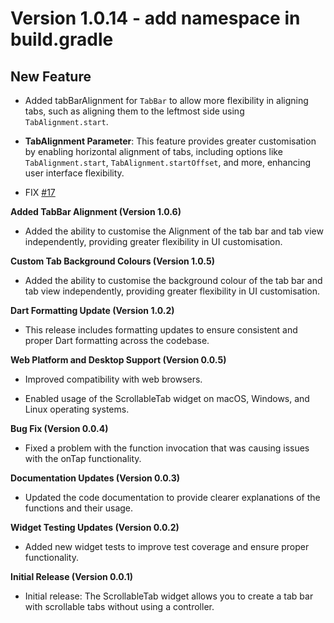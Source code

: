 # Version 1.0.14 - add namespace in build.gradle

## New Feature

- Added tabBarAlignment for `TabBar` to allow more flexibility in aligning tabs, such as aligning them to the leftmost side using `TabAlignment.start`.

- **TabAlignment Parameter**: This feature provides greater customisation by enabling horizontal alignment of tabs, including options like `TabAlignment.start`, `TabAlignment.startOffset`, and more, enhancing user interface flexibility.

- FIX [#17](https://github.com/shyamexe/scrollable_tab_view/issues/17)

**Added TabBar Alignment (Version 1.0.6)**

- Added the ability to customise the Alignment of the tab bar and tab view independently, providing greater flexibility in UI customisation.

**Custom Tab Background Colours (Version 1.0.5)**

- Added the ability to customise the background colour of the tab bar and tab view independently, providing greater flexibility in UI customisation.

**Dart Formatting Update (Version 1.0.2)**

- This release includes formatting updates to ensure consistent and proper Dart formatting across the codebase.

**Web Platform and Desktop Support (Version 0.0.5)**

- Improved compatibility with web browsers.

- Enabled usage of the ScrollableTab widget on macOS, Windows, and Linux operating systems.

**Bug Fix (Version 0.0.4)**

- Fixed a problem with the function invocation that was causing issues with the onTap functionality.

**Documentation Updates (Version 0.0.3)**

- Updated the code documentation to provide clearer explanations of the functions and their usage.

**Widget Testing Updates (Version 0.0.2)**

- Added new widget tests to improve test coverage and ensure proper functionality.

**Initial Release (Version 0.0.1)**

- Initial release: The ScrollableTab widget allows you to create a tab bar with scrollable tabs without using a controller.

